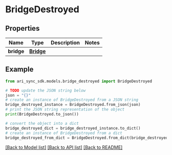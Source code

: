 # BridgeDestroyed


## Properties

Name | Type | Description | Notes
------------ | ------------- | ------------- | -------------
**bridge** | [**Bridge**](Bridge.md) |  | 

## Example

```python
from ari_sync_sdk.models.bridge_destroyed import BridgeDestroyed

# TODO update the JSON string below
json = "{}"
# create an instance of BridgeDestroyed from a JSON string
bridge_destroyed_instance = BridgeDestroyed.from_json(json)
# print the JSON string representation of the object
print(BridgeDestroyed.to_json())

# convert the object into a dict
bridge_destroyed_dict = bridge_destroyed_instance.to_dict()
# create an instance of BridgeDestroyed from a dict
bridge_destroyed_from_dict = BridgeDestroyed.from_dict(bridge_destroyed_dict)
```
[[Back to Model list]](../README.md#documentation-for-models) [[Back to API list]](../README.md#documentation-for-api-endpoints) [[Back to README]](../README.md)


